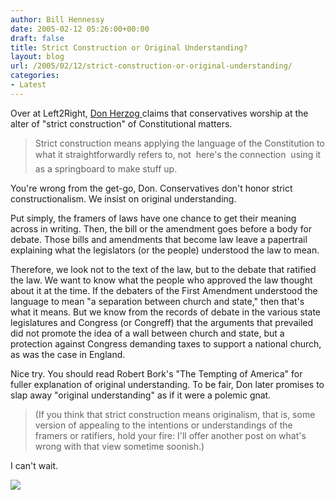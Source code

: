 ```yaml
---
author: Bill Hennessy
date: 2005-02-12 05:26:00+00:00
draft: false
title: Strict Construction or Original Understanding?
layout: blog
url: /2005/02/12/strict-construction-or-original-understanding/
categories:
- Latest
---
```


Over at Left2Right, [Don Herzog ](https://left2right.typepad.com/main/2005/02/two_opaque_clai.html)claims that conservatives worship at the alter of "strict construction" of Constitutional matters.




> 

> 
> Strict construction means applying the language of the Constitution to what it straightforwardly refers to, not  here's the connection  using it as a springboard to make stuff up.
> 
> 




You're wrong from the get-go, Don. Conservatives don't honor strict constructionalism. We insist on original understanding. 




Put simply, the framers of laws have one chance to get their meaning across in writing. Then, the bill or the amendment goes before a body for debate. Those bills and amendments that become law leave a papertrail explaining what the legislators (or the people) understood the law to mean. 




Therefore, we look not to the text of the law, but to the debate that ratified the law. We want to know what the people who approved the law thought about it at the time. If the debaters of the First Amendment understood the language to mean "a separation between church and state," then that's what it means. But we know from the records of debate in the various state legislatures and Congress (or Congreff) that the arguments that prevailed did not promote the idea of a wall between church and state, but a protection against Congress demanding taxes to support a national church, as was the case in England.




Nice try. You should read Robert Bork's "The Tempting of America" for fuller explanation of original understanding. To be fair, Don later promises to slap away "original understanding" as if it were a polemic gnat.




> 

> 
> (If you think that strict construction means originalism, that is, some version of appealing to the intentions or understandings of the framers or ratifiers, hold your fire: I'll offer another post on what's wrong with that view sometime soonish.)
> 
> 




I can't wait. 




![](https://blog.billhennessy.com/aggbug.aspx?PostID=1047)

